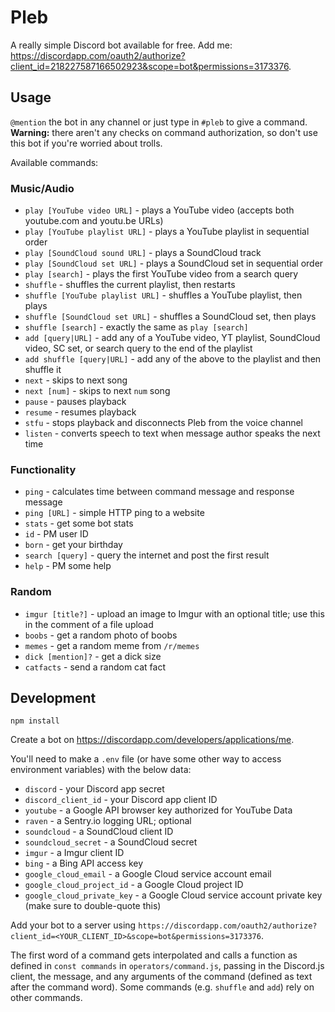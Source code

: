 # Pleb
A really simple Discord bot available for free.  Add me: <https://discordapp.com/oauth2/authorize?client_id=218227587166502923&scope=bot&permissions=3173376>.

## Usage
`@mention` the bot in any channel or just type in `#pleb` to give a command.  **Warning:** there aren't any checks on command authorization, so don't use this bot if you're worried about trolls.

Available commands:

### Music/Audio
- `play [YouTube video URL]` - plays a YouTube video (accepts both youtube.com and youtu.be URLs)
- `play [YouTube playlist URL]` - plays a YouTube playlist in sequential order
- `play [SoundCloud sound URL]` - plays a SoundCloud track
- `play [SoundCloud set URL]` - plays a SoundCloud set in sequential order
- `play [search]` - plays the first YouTube video from a search query
- `shuffle` - shuffles the current playlist, then restarts
- `shuffle [YouTube playlist URL]` - shuffles a YouTube playlist, then plays
- `shuffle [SoundCloud set URL]` - shuffles a SoundCloud set, then plays
- `shuffle [search]` - exactly the same as `play [search]`
- `add [query|URL]` -  add any of a YouTube video, YT playlist, SoundCloud video, SC set, or search query to the end of the playlist
- `add shuffle [query|URL]` - add any of the above to the playlist and then shuffle it
- `next` - skips to next song
- `next [num]` - skips to next `num` song
- `pause` - pauses playback
- `resume` - resumes playback
- `stfu` - stops playback and disconnects Pleb from the voice channel
- `listen` - converts speech to text when message author speaks the next time

### Functionality
- `ping` - calculates time between command message and response message
- `ping [URL]` - simple HTTP ping to a website
- `stats` - get some bot stats
- `id` - PM user ID
- `born` - get your birthday
- `search [query]` - query the internet and post the first result
- `help` - PM some help

### Random
- `imgur [title?]` - upload an image to Imgur with an optional title; use this in the comment of a file upload
- `boobs` - get a random photo of boobs
- `memes` -  get a random meme from `/r/memes`
- `dick [mention]?` - get a dick size
- `catfacts` - send a random cat fact

## Development
`npm install`

Create a bot on <https://discordapp.com/developers/applications/me>.

You'll need to make a `.env` file (or have some other way to access environment variables) with the below data:

- `discord` - your Discord app secret
- `discord_client_id` - your Discord app client ID
- `youtube` - a Google API browser key authorized for YouTube Data
- `raven` - a Sentry.io logging URL; optional
- `soundcloud` - a SoundCloud client ID
- `soundcloud_secret` - a SoundCloud secret
- `imgur` - a Imgur client ID
- `bing` - a Bing API access key
- `google_cloud_email` - a Google Cloud service account email
- `google_cloud_project_id` - a Google Cloud project ID
- `google_cloud_private_key` - a Google Cloud service account private key (make sure to double-quote this)

Add your bot to a server using `https://discordapp.com/oauth2/authorize?client_id=<YOUR_CLIENT_ID>&scope=bot&permissions=3173376`.

The first word of a command gets interpolated and calls a function as defined in `const commands` in `operators/command.js`, passing in the Discord.js client, the message, and any arguments of the command (defined as text after the command word).  Some commands (e.g. `shuffle` and `add`) rely on other commands.